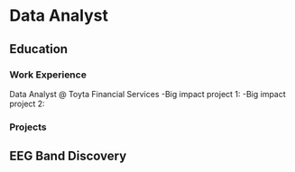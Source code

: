 # Data Analyst

## Education

### Work Experience
Data Analyst @ Toyta Financial Services
-Big impact project 1: 
-Big impact project 2: 

### Projects
EEG Band Discovery
-
